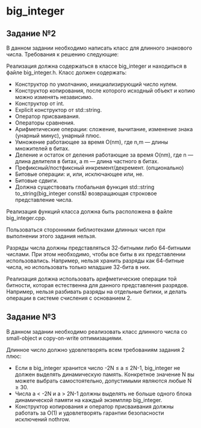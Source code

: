 # big_integer
## Задание №2
В данном задании необходимо написать класс для длинного знакового числа. Требования к решению следующие:

Реализация должна содержаться в классе big_integer и находиться в файле big_integer.h. Класс должен содержать:
- Конструктор по умолчанию, инициализирующий число нулем.
- Конструктор копирования, после которого исходный объект и копию можно изменять независимо.
- Конструктор от int.
- Explicit конструктор от std::string.
- Оператор присваивания.
- Операторы сравнения.
- Арифметические операции: сложение, вычитание, изменение знака (унарный минус), унарный плюс.
- Умножение работающее за время O(nm), где n,m — длины множителей в битах.
- Деление и остаток от деления работающие за время O(nm), где n — длина делителя в битах, а m — длина частного в битах.
- Префиксный/постфиксный инкремент/декремент. (опционально)
- Битовые операции: и, или, исключающее или, не.
- Битовые сдвиги.
- Должна существовать глобальная функция std::string to_string(big_integer const&) возвращающая строковое представление числа.

Реализация функций класса должна быть расположена в файле big_integer.cpp.

Пользоваться сторонними библиотеками длинных чисел при выполнении этого задания нельзя.

Разряды числа должны представляться 32-битными либо 64-битными числами. При этом необходимо, чтобы все биты в их представлении использовались. Например, нельзя хранить разряды как 64-битные числа, но использовать только младшие 32-бита в них.

Реализация должна использовать арифметические операции той битности, которая естественна для данного представления разрядов. Например, нельзя разбивать разряды на отдельные битики, и делать операции в системе счисления с основанием 2.
## Задание №3
В данном задании необходимо реализовать класс длинного числа со small-object и copy-on-write оптимизациями.

Длинное число должно удовлетворять всем требованиям задания 2 плюс:
- Если в big_integer хранится число -2N ≤ a ≤ 2N-1, big_integer не должен выделять динамическую память. Конкретное значение N вы можете выбрать самостоятельно, допустимыми являются любые N ≥ 30.
- Числа a < -2N и a > 2N-1 должны выделять не больше одного блока динамической памяти на каждый экземпляр big_integer.
- Конструктор копирования и оператор присваивания должны работать за O(1) и удовлетворять гарантии безопасности исключений nothrow.
